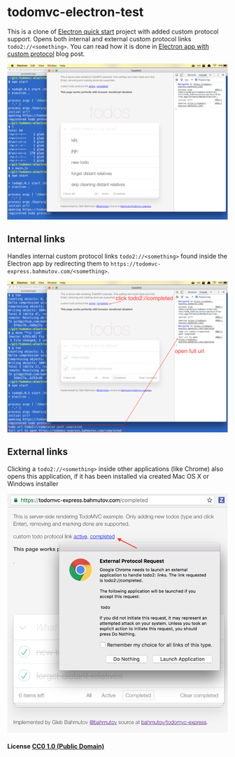 # todomvc-electron-test

This is a clone of [Electron quick start](https://github.com/electron/electron-quick-start)
project with added custom protocol support. Opens both internal and
external custom protocol links `todo2://<something>`. You can read how it is
done in [Electron app with custom protocol](https://glebbahmutov.com/blog/electron-app-with-custom-protocol/)
blog post.

![TodoMVC Electron](images/todomvc-electron.png)

## Internal links

Handles internal custom protocol links `todo2://<something>` found inside
the Electron app by redirecting them
to `https://todomvc-express.bahmutov.com/<something>`.

![Internal custom](images/custom-internal.png)

## External links

Clicking a `todo2://<something>` inside other applications (like Chrome)
also opens this application, if it has been installed via created Mac OS X
or Windows installer

![External custom](images/chrome-click-custom-link.png)

#### License [CC0 1.0 (Public Domain)](LICENSE.md)
